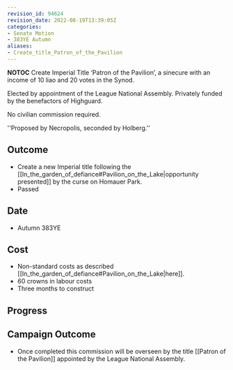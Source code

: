 ```yaml
---
revision_id: 94624
revision_date: 2022-08-19T13:39:05Z
categories:
- Senate Motion
- 383YE Autumn
aliases:
- Create_title_Patron_of_the_Pavilion
---
```



__NOTOC__
Create Imperial Title ‘Patron of the Pavilion’, a sinecure with an income of 10 liao and 20 votes in the Synod. 

Elected by appointment of the League National Assembly. Privately funded by the benefactors of Highguard.

No civilian commission required.

''Proposed by Necropolis, seconded by Holberg.''
## Outcome
* Create a new Imperial title following the [[In_the_garden_of_defiance#Pavilion_on_the_Lake|opportunity presented]] by the curse on Homauer Park.
* Passed
## Date
* Autumn 383YE
## Cost
* Non-standard costs as described [[In_the_garden_of_defiance#Pavilion_on_the_Lake|here]].
* 60 crowns in labour costs
* Three months to construct
## Progress

## Campaign Outcome
* Once completed this commission will be overseen by the title [[Patron of the Pavilion]] appointed by the League National Assembly.